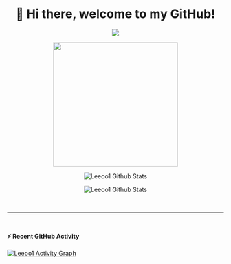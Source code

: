 <h1 align="center">👋 Hi there, welcome to my GitHub!</h1>

<p align='center'>
  <img src="https://readme-typing-svg.herokuapp.com?duration=4000&color=0085E9&center=true&width=600&lines=Hi+i'm+Leo.%231154%2C+16+years+old+Developer+from+Italy;Known+languages%3A;Lua%2C+Javascript%2C+Java%2C+C%2C+C%2B%2B%2C+Php%2C+Html%2C+Css%2C+Scss;Problem+Solving+">
</p>

<p align="center">
  <img src='https://media0.giphy.com/media/0TtX2qqpxp3pIafzio/giphy.gif' width='290'>
</p>

<p align="center">
  <img align="center" src="https://github-readme-stats.vercel.app/api?username=leeoo1&show_icons=true&line_height=20&title_color=7A7ADB&icon_color=2234AE&text_color=D3D3D3&bg_color=0,000000,130F40" alt="Leeoo1 Github Stats">
</p>

<p align="center">
  <img align="center" src="https://github-readme-stats.vercel.app/api/top-langs/?username=leeoo1&layout=compact&langs_count=10&show_icons=true&line_height=20&title_color=7A7ADB&icon_color=2234AE&text_color=D3D3D3&bg_color=0,000000,130F40" alt="Leeoo1 Github Stats">
</p>
<br/>

----

<br/>
<p align="center">
  <summary><b>⚡ Recent GitHub Activity</b></summary>
  <br/>
  <a href="https://github.com/LEEOO1"><img alt="Leeoo1 Activity Graph" src="https://activity-graph.herokuapp.com/graph?username=leeoo1&custom_title=Leeoo1's%20Contribution%20Graph&theme=react-dark" /></a>
</p>

